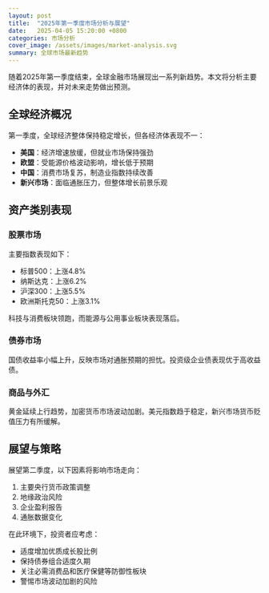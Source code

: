 ```yaml
---
layout: post
title:  "2025年第一季度市场分析与展望"
date:   2025-04-05 15:20:00 +0800
categories: 市场分析
cover_image: /assets/images/market-analysis.svg
summary: 全球市场最新趋势
---
```


随着2025年第一季度结束，全球金融市场展现出一系列新趋势。本文将分析主要经济体的表现，并对未来走势做出预测。

## 全球经济概况

第一季度，全球经济整体保持稳定增长，但各经济体表现不一：

- **美国**：经济增速放缓，但就业市场保持强劲
- **欧盟**：受能源价格波动影响，增长低于预期
- **中国**：消费市场复苏，制造业指数持续改善
- **新兴市场**：面临通胀压力，但整体增长前景乐观

## 资产类别表现

### 股票市场

主要指数表现如下：
- 标普500：上涨4.8%
- 纳斯达克：上涨6.2%
- 沪深300：上涨5.5%
- 欧洲斯托克50：上涨3.1%

科技与消费板块领跑，而能源与公用事业板块表现落后。

### 债券市场

国债收益率小幅上升，反映市场对通胀预期的担忧。投资级企业债表现优于高收益债。

### 商品与外汇

黄金延续上行趋势，加密货币市场波动加剧。美元指数趋于稳定，新兴市场货币贬值压力有所缓解。

## 展望与策略

展望第二季度，以下因素将影响市场走向：

1. 主要央行货币政策调整
2. 地缘政治风险
3. 企业盈利报告
4. 通胀数据变化

在此环境下，投资者应考虑：
- 适度增加优质成长股比例
- 保持债券组合适度久期
- 关注必需消费品和医疗保健等防御性板块
- 警惕市场波动加剧的风险 